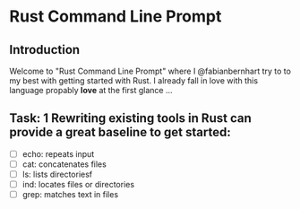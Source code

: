 # Rust Command Line Prompt

## Introduction

Welcome to "Rust Command Line Prompt" where I @fabianbernhart try to to my best with getting started with Rust. I already fall in love with this language propably **love** at the first glance ...


## Task: 1 Rewriting existing tools in Rust can provide a great baseline to get started:

- [ ] echo: repeats input
- [ ] cat: concatenates files
- [ ] ls: lists directoriesf
- [ ] ind: locates files or directories
- [ ] grep: matches text in files
